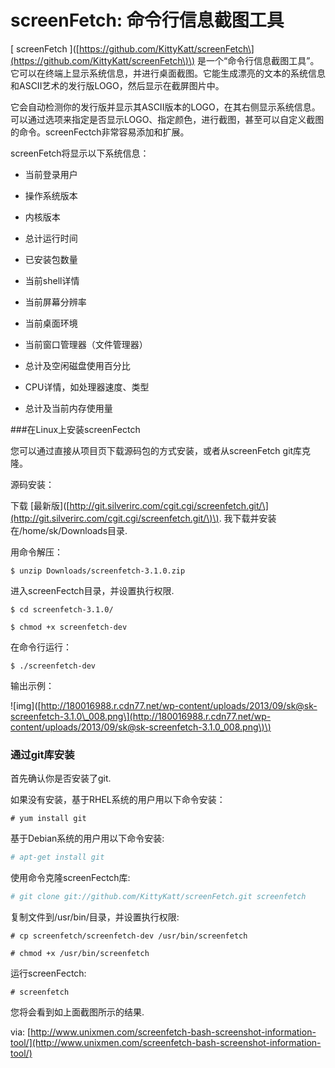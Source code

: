 # screenFetch: 命令行信息截图工具

\[ screenFetch \]\([https://github.com/KittyKatt/screenFetch\](https://github.com/KittyKatt/screenFetch\)\)  是一个“命令行信息截图工具”。它可以在终端上显示系统信息，并进行桌面截图。它能生成漂亮的文本的系统信息和ASCII艺术的发行版LOGO，然后显示在截屏图片中。

它会自动检测你的发行版并显示其ASCII版本的LOGO，在其右侧显示系统信息。可以通过选项来指定是否显示LOGO、指定颜色，进行截图，甚至可以自定义截图的命令。screenFectch非常容易添加和扩展。

screenFetch将显示以下系统信息：

* 当前登录用户

* 操作系统版本

* 内核版本

* 总计运行时间

* 已安装包数量

* 当前shell详情

* 当前屏幕分辨率

* 当前桌面环境

* 当前窗口管理器（文件管理器）

* 总计及空闲磁盘使用百分比

* CPU详情，如处理器速度、类型

* 总计及当前内存使用量

\#\#\#在Linux上安装screenFectch

您可以通过直接从项目页下载源码包的方式安装，或者从screenFetch git库克隆。

源码安装：

下载 \[最新版\]\([http://git.silverirc.com/cgit.cgi/screenfetch.git/\](http://git.silverirc.com/cgit.cgi/screenfetch.git/\)\). 我下载并安装在/home/sk/Downloads目录.

用命令解压：

```
$ unzip Downloads/screenfetch-3.1.0.zip
```

进入screenFectch目录，并设置执行权限.

```
$ cd screenfetch-3.1.0/

$ chmod +x screenfetch-dev
```

在命令行运行：

```
$ ./screenfetch-dev
```

输出示例：

!\[img\]\([http://180016988.r.cdn77.net/wp-content/uploads/2013/09/sk@sk-screenfetch-3.1.0\_008.png\](http://180016988.r.cdn77.net/wp-content/uploads/2013/09/sk@sk-screenfetch-3.1.0_008.png\)\)

### 通过git库安装

首先确认你是否安装了git.

如果没有安装，基于RHEL系统的用户用以下命令安装：

```
# yum install git
```

基于Debian系统的用户用以下命令安装:

```bash
# apt-get install git
```

使用命令克隆screenFectch库:

```bash
# git clone git://github.com/KittyKatt/screenFetch.git screenfetch
```

复制文件到/usr/bin/目录，并设置执行权限:

```
# cp screenfetch/screenfetch-dev /usr/bin/screenfetch

# chmod +x /usr/bin/screenfetch
```

运行screenFectch:

```
# screenfetch
```

您将会看到如上面截图所示的结果.

via: [http://www.unixmen.com/screenfetch-bash-screenshot-information-tool/](http://www.unixmen.com/screenfetch-bash-screenshot-information-tool/)

